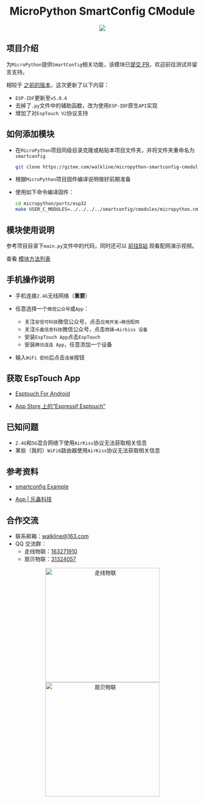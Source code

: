 <h1 align="center">MicroPython SmartConfig CModule</h1>

<p align="center"><img src="https://img.shields.io/badge/Licence-MIT-green.svg?style=for-the-badge" /></p>

## 项目介绍

为`MicroPython`提供`SmartConfig`相关功能，该模块已[提交 PR](https://github.com/micropython/micropython/pull/13658)，欢迎前往测试并留言支持。

相较于 [之前的版本](https://gitee.com/walkline/micropython-smartconfig-cmodule/tree/adapts_to_idf_443/)，这次更新了以下内容：

* `ESP-IDF`更新至`v5.0.4`
* 去掉了`.py`文件中的辅助函数，改为使用`ESP-IDF`原生`API`实现
* 增加了对`EspTouch V2`协议支持

## 如何添加模块

* 在`MicroPython`项目同级目录克隆或粘贴本项目文件夹，并将文件夹重命名为`smartconfig`

	```bash
	git clone https://gitee.com/walkline/micropython-smartconfig-cmodule.git smartconfig
	```

* 根据`MicroPython`项目固件编译说明做好前期准备

* 使用如下命令编译固件：

	```bash
	cd micropython/ports/esp32
	make USER_C_MODULES=../../../../smartconfig/cmodules/micropython.cmake
	```

## 模块使用说明

参考项目目录下`main.py`文件中的代码，同时还可以 [前往B站](https://www.bilibili.com/video/BV1N34y1971S/) 观看配网演示视频。

查看 [模块方法列表](./DOCS.md)

## 手机操作说明

* 手机连接`2.4G`无线网络（**重要**）
* 任意选择一个`微信公众号`或`App`：
	* 关注`安信可科技`微信公众号，点击`应用开发→微信配网`
	* 关注`乐鑫信息科技`微信公众号，点击`商铺→Airkiss 设备`
	* 安装`EspTouch App`点击`EspTouch`
	* 安装`腾讯连连 App`，任意添加一个设备

* 输入`WiFi 密码`后点击`连接`按钮

## 获取 EspTouch App

* [Esptouch For Android](https://github.com/EspressifApp/EsptouchForAndroid/releases)

* [App Store 上的“Espressif Esptouch”](https://apps.apple.com/cn/app/espressif-esptouch/id1071176700)

## 已知问题

* `2.4G`和`5G`混合网络下使用`AirKiss`协议无法获取相关信息
* 某些（我的）`WiFi6`路由器使用`AirKiss`协议无法获取相关信息

## 参考资料

* [smartconfig Example](https://github.com/espressif/esp-idf/tree/master/examples/wifi/smart_config)

* [App | 乐鑫科技](https://www.espressif.com.cn/zh-hans/support/download/apps?keys=&field_technology_tid%5B%5D=20
)

## 合作交流

* 联系邮箱：<walkline@163.com>
* QQ 交流群：
	* 走线物联：[163271910](https://jq.qq.com/?_wv=1027&k=xtPoHgwL)
	* 扇贝物联：[31324057](https://jq.qq.com/?_wv=1027&k=yp4FrpWh)

<p align="center"><img src="https://gitee.com/walkline/WeatherStation/raw/docs/images/qrcode_walkline.png" width="300px" alt="走线物联"><img src="https://gitee.com/walkline/WeatherStation/raw/docs/images/qrcode_bigiot.png" width="300px" alt="扇贝物联"></p>
